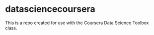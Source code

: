 # datasciencecoursera

This is a repo created for use with the Coursera Data Science Toolbox class.
